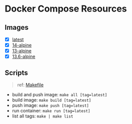 # Docker Compose Resources

## Images

- [x] [latest](./latest/Dockerfile)
- [x] [14-alpine](./14-alpine/Dockerfile)
- [x] [13-alpine](./13-alpine/Dockerfile)
- [x] [13.6-alpine](./13.6-alpine/Dockerfile)

## Scripts

>ref: [Makefile](./Makefile)

- build and push image: `make all [tag=latest]`
- build image: `make build [tag=latest]`
- push image: `make push [tag=latest]`
- run container: `make run [tag=latest]`
- list all tags: `make | make list`
